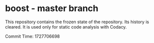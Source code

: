 # boost - master branch

This repository contains the frozen state of the repository.
Its history is cleared. It is used only for static code
analysis with Codacy.

Commit Time: 1727706698